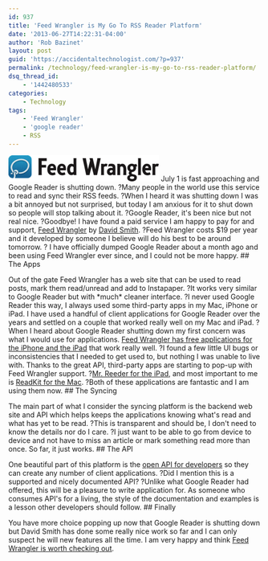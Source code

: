 ```yaml
---
id: 937
title: 'Feed Wrangler is My Go To RSS Reader Platform'
date: '2013-06-27T14:22:31-04:00'
author: 'Rob Bazinet'
layout: post
guid: 'https://accidentaltechnologist.com/?p=937'
permalink: /technology/feed-wrangler-is-my-go-to-rss-reader-platform/
dsq_thread_id:
    - '1442480533'
categories:
    - Technology
tags:
    - 'Feed Wrangler'
    - 'google reader'
    - RSS
---
```


![Colorbanner 2x](/assets/img/2013/06/colorbanner@2x.png "colorbanner@2x.png") July 1 is fast approaching and Google Reader is shutting down. ?Many people in the world use this service to read and sync their RSS feeds. ?When I heard it was shutting down I was a bit annoyed but not surprised, but today I am anxious for it to shut down so people will stop talking about it. ?Google Reader, it's been nice but not real nice. ?Goodbye! I have found a paid service I am happy to pay for and support, [Feed Wrangler](https://feedwrangler.net/welcome.html) by [David Smith](https://david-smith.org/). ?Feed Wrangler costs $19 per year and it developed by someone I believe will do his best to be around tomorrow. ? I have officially dumped Google Reader about a month ago and been using Feed Wrangler ever since, and I could not be more happy. ## The Apps

 Out of the gate Feed Wrangler has a web site that can be used to read posts, mark them read/unread and add to Instapaper. ?It works very similar to Google Reader but with \*much\* cleaner interface. ?I never used Google Reader this way, I always used some third-party apps in my Mac, iPhone or iPad. I have used a handful of client applications for Google Reader over the years and settled on a couple that worked really well on my Mac and iPad. ?When I heard about Google Reader shutting down my first concern was what I would use for applications. [Feed Wrangler has free applications for the iPhone and the iPad](https://itunes.apple.com/us/app/feed-wrangler/id634486174?ls=1&mt=8&partnerId=30&siteID=IzE7m699rYo) that work really well. ?I found a few little UI bugs or inconsistencies that I needed to get used to, but nothing I was unable to live with. Thanks to the great API, third-party apps are starting to pop-up with Feed Wrangler support. ?[Mr. Reeder for the iPad](https://itunes.apple.com/us/app/mr.-reader/id412874834?mt=8&partnerId=30&siteID=IzE7m699rYo), and most important to me is [ReadKit for the Mac](https://itunes.apple.com/us/app/readkit/id588726889?mt=12&partnerId=30&siteID=IzE7m699rYo). ?Both of these applications are fantastic and I am using them now. ## The Syncing

 The main part of what I consider the syncing platform is the backend web site and API which helps keeps the applications knowing what's read and what has yet to be read. ?This is transparent and should be, I don't need to know the details nor do I care. ?I just want to be able to go from device to device and not have to miss an article or mark something read more than once. So far, it just works. ## The API

 One beautiful part of this platform is the [open API for developers](https://feedwrangler.net/developers) so they can create any number of client applications. ?Did I mention this is a supported and nicely documented API? ?Unlike what Google Reader had offered, this will be a pleasure to write application for. As someone who consumes API's for a living, the style of the documentation and examples is a lesson other developers should follow. ## Finally

 You have more choice popping up now that Google Reader is shutting down but David Smith has done some really nice work so far and I can only suspect he will new features all the time. I am very happy and think [Feed Wrangler is worth checking out](https://feedwrangler.net/welcome.html).